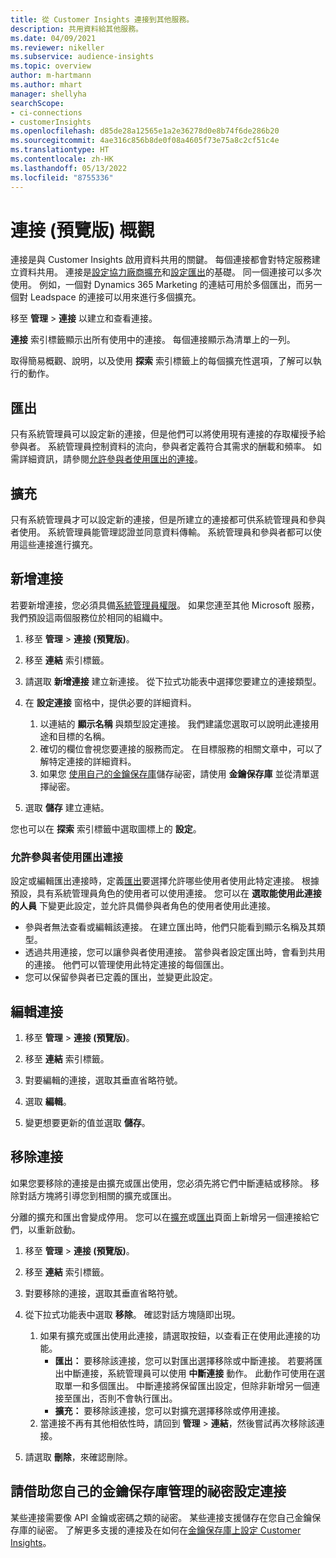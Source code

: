 ```yaml
---
title: 從 Customer Insights 連接到其他服務。
description: 共用資料給其他服務。
ms.date: 04/09/2021
ms.reviewer: nikeller
ms.subservice: audience-insights
ms.topic: overview
author: m-hartmann
ms.author: mhart
manager: shellyha
searchScope:
- ci-connections
- customerInsights
ms.openlocfilehash: d85de28a12565e1a2e36278d0e8b74f6de286b20
ms.sourcegitcommit: 4ae316c856b8de0f08a4605f73e75a8c2cf51c4e
ms.translationtype: HT
ms.contentlocale: zh-HK
ms.lasthandoff: 05/13/2022
ms.locfileid: "8755336"
---
```

# <a name="connections-preview-overview"></a>連接 (預覽版) 概觀

連接是與 Customer Insights 啟用資料共用的關鍵。 每個連接都會對特定服務建立資料共用。 連接是[設定協力廠商擴充](enrichment-hub.md)和[設定匯出](export-destinations.md)的基礎。 同一個連接可以多次使用。 例如，一個對 Dynamics 365 Marketing 的連結可用於多個匯出，而另一個對 Leadspace 的連接可以用來進行多個擴充。

移至 **管理** > **連接** 以建立和查看連接。

**連接** 索引標籤顯示出所有使用中的連接。 每個連接顯示為清單上的一列。

取得簡易概觀、說明，以及使用 **探索** 索引標籤上的每個擴充性選項，了解可以執行的動作。

## <a name="exports"></a>匯出

只有系統管理員可以設定新的連接，但是他們可以將使用現有連接的存取權授予給參與者。 系統管理員控制資料的流向，參與者定義符合其需求的酬載和頻率。 如需詳細資訊，請參閱[允許參與者使用匯出的連接](#allow-contributors-to-use-a-connection-for-exports)。

## <a name="enrichments"></a>擴充

只有系統管理員才可以設定新的連接，但是所建立的連接都可供系統管理員和參與者使用。 系統管理員能管理認證並同意資料傳輸。 系統管理員和參與者都可以使用這些連接進行擴充。

## <a name="add-a-new-connection"></a>新增連接

若要新增連接，您必須具備[系統管理員權限](permissions.md)。 如果您連至其他 Microsoft 服務，我們預設這兩個服務位於相同的組織中。

1. 移至 **管理** > **連接 (預覽版)**。

1. 移至 **連結** 索引標籤。

1. 請選取 **新增連接** 建立新連接。 從下拉式功能表中選擇您要建立的連接類型。

1. 在 **設定連接** 窗格中，提供必要的詳細資料。
   1. 以連結的 **顯示名稱** 與類型設定連接。 我們建議您選取可以說明此連接用途和目標的名稱。
   1. 確切的欄位會視您要連接的服務而定。 在目標服務的相關文章中，可以了解特定連接的詳細資料。
   1. 如果您 [使用自己的金鑰保存庫](use-azure-key-vault.md)儲存祕密，請使用 **金鑰保存庫** 並從清單選擇祕密。

1. 選取 **儲存** 建立連結。

您也可以在 **探索** 索引標籤中選取圖標上的 **設定**。

### <a name="allow-contributors-to-use-a-connection-for-exports"></a>允許參與者使用匯出連接

設定或編輯匯出連接時，定義[匯出](export-destinations.md)要選擇允許哪些使用者使用此特定連接。 根據預設，具有系統管理員角色的使用者可以使用連接。 您可以在 **選取能使用此連接的人員** 下變更此設定，並允許具備參與者角色的使用者使用此連接。

- 參與者無法查看或編輯該連接。 在建立匯出時，他們只能看到顯示名稱及其類型。
- 透過共用連接，您可以讓參與者使用連接。 當參與者設定匯出時，會看到共用的連接。 他們可以管理使用此特定連接的每個匯出。
- 您可以保留參與者已定義的匯出，並變更此設定。

## <a name="edit-a-connection"></a>編輯連接

1. 移至 **管理** > **連接 (預覽版)**。

1. 移至 **連結** 索引標籤。

1. 對要編輯的連接，選取其垂直省略符號。

1. 選取 **編輯**。

1. 變更想要更新的值並選取 **儲存**。

## <a name="remove-a-connection"></a>移除連接

如果您要移除的連接是由擴充或匯出使用，您必須先將它們中斷連結或移除。 移除對話方塊將引導您到相關的擴充或匯出。

分離的擴充和匯出會變成停用。 您可以在[擴充](enrichment-hub.md)或[匯出](export-destinations.md)頁面上新增另一個連接給它們，以重新啟動。

1. 移至 **管理** > **連接 (預覽版)**。

1. 移至 **連結** 索引標籤。

1. 對要移除的連接，選取其垂直省略符號。

1. 從下拉式功能表中選取 **移除**。 確認對話方塊隨即出現。

   1. 如果有擴充或匯出使用此連接，請選取按鈕，以查看正在使用此連接的功能。
      - **匯出：** 要移除該連接，您可以對匯出選擇移除或中斷連接。 若要將匯出中斷連接，系統管理員可以使用 **中斷連接** 動作。 此動作可使用在選取單一和多個匯出。 中斷連接將保留匯出設定，但除非新增另一個連接至匯出，否則不會執行匯出。
      - **擴充：** 要移除該連接，您可以對擴充選擇移除或停用連接。
   1. 當連接不再有其他相依性時，請回到 **管理** > **連結**，然後嘗試再次移除該連接。

1. 請選取 **刪除**，來確認刪除。

## <a name="set-up-connections-with-secrets-managed-by-your-own-key-vault"></a>請借助您自己的金鑰保存庫管理的祕密設定連接

某些連接需要像 API 金鑰或密碼之類的祕密。 某些連接支援儲存在您自己金鑰保存庫的祕密。 了解更多支援的連接及在如何在[金鑰保存庫上設定 Customer Insights](use-azure-key-vault.md)。
